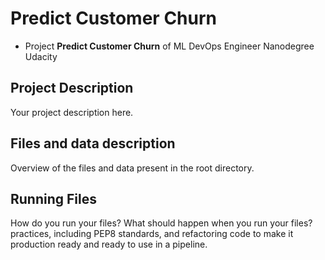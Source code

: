 # Predict Customer Churn

- Project **Predict Customer Churn** of ML DevOps Engineer Nanodegree Udacity

## Project Description

Your project description here.

## Files and data description

Overview of the files and data present in the root directory.

## Running Files

How do you run your files? What should happen when you run your files?
practices, including PEP8 standards, and refactoring code to make it production ready and ready to use in a pipeline.
